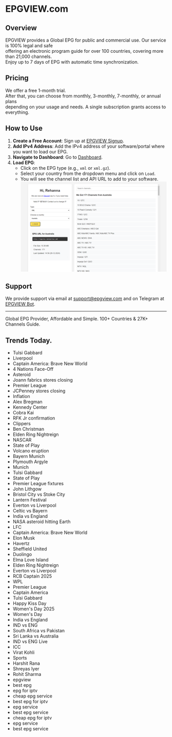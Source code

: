 # EPGVIEW.com



## Overview
EPGVIEW provides a Global EPG for public and commercial use. Our service is 100% legal and safe\
offering an electronic program guide for over 100 countries, covering more than 21,000 channels.\
Enjoy up to 7 days of EPG with automatic time synchronization.

## Pricing
We offer a free 1-month trial. \
After that, you can choose from monthly, 3-monthly, 7-monthly, or annual plans \
depending on your usage and needs. A single subscription grants access to everything.

## How to Use
1. **Create a Free Account**: Sign up at [EPGVIEW Signup](https://epgview.com/signup.php).
2. **Add IPv4 Address**: Add the IPv4 address of your software/portal where you want to load our EPG.
3. **Navigate to Dashboard**: Go to [Dashboard](https://epgview.com/dashboard.php).
4. **Load EPG**:
   - Click on the EPG type (e.g., `xml` or `xml.gz`).
   - Select your country from the dropdown menu and click on `Load`.
   - You will see the channel list and API URL to add to your software.
![EPGVIEW](img/dashboard.png)
## Support
We provide support via email at [support@epgview.com](mailto:support@epgview.com) and on Telegram at [EPGVIEW Bot](https://t.me/epgview_bot).

---

Global EPG Provider, Affordable and Simple. 100+ Countries & 27K+ Channels Guide.

## Trends Today.

- Tulsi Gabbard
- Liverpool
- Captain America: Brave New World
- 4 Nations Face-Off
- Asteroid
- Joann fabrics stores closing
- Premier League
- JCPenney stores closing
- Inflation
- Alex Bregman
- Kennedy Center
- Cobra Kai
- RFK Jr confirmation
- Clippers
- Ben Christman
- Elden Ring Nightreign
- NASCAR
- State of Play
- Volcano eruption
- Bayern Munich
- Plymouth Argyle
- Munich
- Tulsi Gabbard
- State of Play
- Premier League fixtures
- John Lithgow
- Bristol City vs Stoke City
- Lantern Festival
- Everton vs Liverpool
- Celtic vs Bayern
- India vs England
- NASA asteroid hitting Earth
- LFC
- Captain America: Brave New World
- Elon Musk
- Havertz
- Sheffield United
- Duolingo
- Elma Love Island
- Elden Ring Nightreign
- Everton vs Liverpool
- RCB Captain 2025
- WPL
- Premier League
- Captain America
- Tulsi Gabbard
- Happy Kiss Day
- Women's Day 2025
- Women's Day
- India vs England
- IND vs ENG
- South Africa vs Pakistan
- Sri Lanka vs Australia
- IND vs ENG Live
- ICC
- Virat Kohli
- Sports
- Harshit Rana
- Shreyas Iyer
- Rohit Sharma
- epgview
- best epg
- epg for iptv
- cheap epg service
- best epg for iptv
- epg service
- best epg service
- cheap epg for iptv
- epg service
- best epg service
